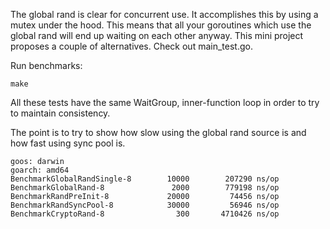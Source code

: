 The global rand is clear for concurrent use.  It accomplishes this by using a
mutex under the hood.  This means that all your goroutines which use the
global rand will end up waiting on each other anyway.  This mini project
proposes a couple of alternatives.  Check out main_test.go.

Run benchmarks:

    make

All these tests have the same WaitGroup, inner-function loop in order to
try to maintain consistency.

The point is to try to show how slow using the global rand source is and
how fast using sync pool is.

    goos: darwin
    goarch: amd64
    BenchmarkGlobalRandSingle-8   	   10000	    207290 ns/op
    BenchmarkGlobalRand-8         	    2000	    779198 ns/op
    BenchmarkRandPreInit-8        	   20000	     74456 ns/op
    BenchmarkRandSyncPool-8       	   30000	     56946 ns/op
    BenchmarkCryptoRand-8         	     300	   4710426 ns/op

